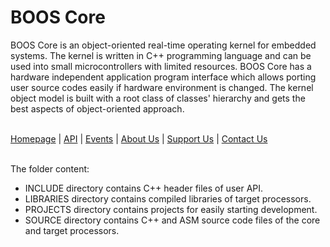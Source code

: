 # BOOS Core

BOOS Core is an object-oriented real-time operating kernel for embedded systems. The kernel is written in C++ programming language and can be used into small microcontrollers with limited resources. BOOS Core has a hardware independent application program interface which allows porting user source codes easily if hardware environment is changed. The kernel object model is built with a root class of classes' hierarchy and gets the best aspects of object-oriented approach.<br/><br/>

[Homepage](http://baigudin.software/boos/) | [API](http://baigudin.software/en/solution/boos/api/) | [Events](http://baigudin.software/events/) | [About Us](http://baigudin.software/about/project/) | [Support Us](http://baigudin.software/support/donate/) | [Contact Us](http://baigudin.software/contact/)<br/><br/>

The folder content:
 - INCLUDE directory contains C++ header files of user API.
 - LIBRARIES directory contains compiled libraries of target processors.
 - PROJECTS directory contains projects for easily starting development.
 - SOURCE directory contains C++ and ASM source code files of the core and target processors.